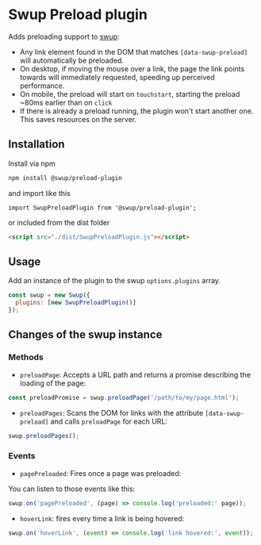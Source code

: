 # Swup Preload plugin

Adds preloading support to [swup](https://github.com/swup/swup):

- Any link element found in the DOM that matches `[data-swup-preload]` will automatically be preloaded.
- On desktop, if moving the mouse over a link, the page the link points towards will immediately requested, speeding up perceived performance.
- On mobile, the preload will start on `touchstart`, starting the preload ~80ms earlier than on `click`
- If there is already a preload running, the plugin won't start another one. This saves resources on the server.

## Installation

Install via npm

```bash
npm install @swup/preload-plugin
```

and import like this

```shell
import SwupPreloadPlugin from '@swup/preload-plugin';
```

or included from the dist folder

```html
<script src="./dist/SwupPreloadPlugin.js"></script>
```

## Usage

Add an instance of the plugin to the swup `options.plugins` array.

```javascript
const swup = new Swup({
  plugins: [new SwupPreloadPlugin()]
});
```

## Changes of the swup instance

### Methods

- `preloadPage`: Accepts a URL path and returns a promise describing the loading of the page:

```js
const preloadPromise = swup.preloadPage('/path/to/my/page.html');
```

- `preloadPages`: Scans the DOM for links with the attribute `[data-swup-preload]` and calls `preloadPage` for each URL:

```js
swup.preloadPages();
```

### Events

- `pagePreloaded`: Fires once a page was preloaded:

You can listen to those events like this:

```js
swup.on('pagePreloaded', (page) => console.log('preloaded:' page));
```

- `hoverLink`: fires every time a link is being hovered:

```js
swup.on('hoverLink', (event) => console.log('link hovered:', event));
```
